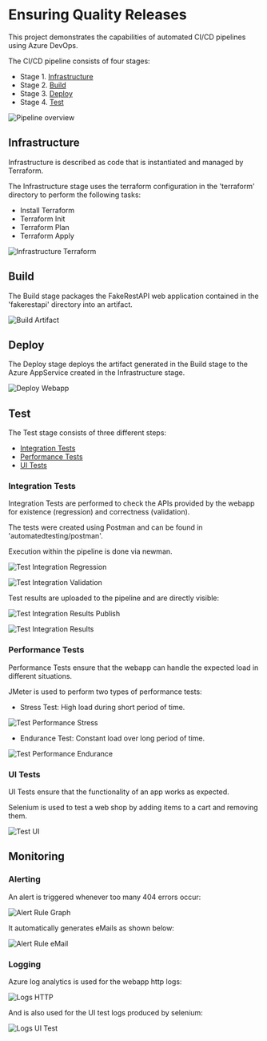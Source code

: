 # Ensuring Quality Releases
This project demonstrates the capabilities of automated CI/CD pipelines using Azure DevOps.

The CI/CD pipeline consists of four stages:
* Stage 1. [Infrastructure](#infrastructure)
* Stage 2. [Build](#build)
* Stage 3. [Deploy](#deploy)
* Stage 4. [Test](#test)

![Pipeline overview](screenshots/S1-pipeline-overview.PNG "Pipeline Overview")

## Infrastructure

Infrastructure is described as code that is instantiated and managed by Terraform.

The Infrastructure stage uses the terraform configuration in the 'terraform' directory to perform the following tasks:

* Install Terraform
* Terraform Init
* Terraform Plan
* Terraform Apply

![Infrastructure Terraform](screenshots/S2-infrastructure-terraform.PNG "Infrastructure Terraform")

## Build

The Build stage packages the FakeRestAPI web application contained in the 'fakerestapi' directory into an artifact.

![Build Artifact](screenshots/S3-build-artifact.PNG "Build Artifact")

## Deploy

The Deploy stage deploys the artifact generated in the Build stage to the Azure AppService created in the Infrastructure stage.

![Deploy Webapp](screenshots/S4-deploy-webapp.PNG "Deploy Webapp")


## Test

The Test stage consists of three different steps:
* [Integration Tests](#integration-tests)
* [Performance Tests](#performance-tests)
* [UI Tests](#ui-tests)

### Integration Tests

Integration Tests are performed to check the APIs provided by the webapp for existence (regression) and correctness (validation).

The tests were created using Postman and can be found in 'automatedtesting/postman'.

Execution within the pipeline is done via newman.

![Test Integration Regression](screenshots/S5-test-integration-regression.PNG "Test Integration Regression")

![Test Integration Validation](screenshots/S6-test-integration-validation.PNG "Test Integration Validation")

Test results are uploaded to the pipeline and are directly visible:

![Test Integration Results Publish](screenshots/S7-test-integration-results-publish.PNG "Test Integration Results Publish")

![Test Integration Results](screenshots/S8-test-integration-results.PNG "Test Integration Results")

### Performance Tests

Performance Tests ensure that the webapp can handle the expected load in different situations.

JMeter is used to perform two types of performance tests:

* Stress Test: High load during short period of time.

![Test Performance Stress](screenshots/S9-test-performance-stress.PNG "Test Performance Stress")

* Endurance Test: Constant load over long period of time.

![Test Performance Endurance](screenshots/S10-test-performance-endurance.PNG "Test Performance Endurance")

<!-- Test results are uploaded to the pipeline and are directly visible:  -->
<!-- ![Test Performance Result](screenshots/S10-test-performance-result "Test Performance Result") -->

### UI Tests

UI Tests ensure that the functionality of an app works as expected.

Selenium is used to test a web shop by adding items to a cart and removing them.

![Test UI](screenshots/S11-test-ui.PNG "Test UI")


## Monitoring

### Alerting

An alert is triggered whenever too many 404 errors occur:

![Alert Rule Graph](screenshots/S12-alert-rule-graph.PNG "Alert Rule Graph")

It automatically generates eMails as shown below:

![Alert Rule eMail](screenshots/S13-alert-rule-email.PNG "Alert Rule eMail")

### Logging

Azure log analytics is used for the webapp http logs:

![Logs HTTP](screenshots/S14-logs-http.PNG "Logs HTTP")

And is also used for the UI test logs produced by selenium:

![Logs UI Test](screenshots/S15-logs-ui-test.PNG "Logs UI Test")